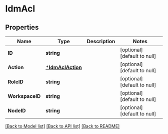 # IdmAcl

## Properties
Name | Type | Description | Notes
------------ | ------------- | ------------- | -------------
**ID** | **string** |  | [optional] [default to null]
**Action** | [***IdmAclAction**](idmACLAction.md) |  | [optional] [default to null]
**RoleID** | **string** |  | [optional] [default to null]
**WorkspaceID** | **string** |  | [optional] [default to null]
**NodeID** | **string** |  | [optional] [default to null]

[[Back to Model list]](../../README.md#documentation-for-models) [[Back to API list]](../../README.md#documentation-for-api-endpoints) [[Back to README]](../../README.md)



